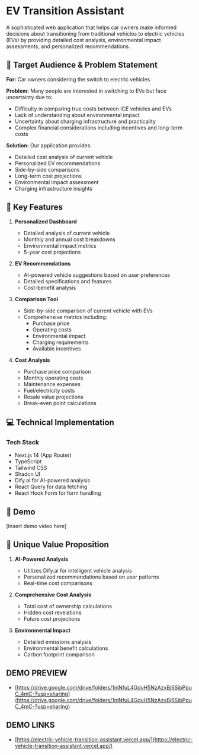 # EV Transition Assistant

A sophisticated web application that helps car owners make informed decisions about transitioning from traditional vehicles to electric vehicles (EVs) by providing detailed cost analysis, environmental impact assessments, and personalized recommendations.

## 🎯 Target Audience & Problem Statement

**For:** Car owners considering the switch to electric vehicles

**Problem:** Many people are interested in switching to EVs but face uncertainty due to:

- Difficulty in comparing true costs between ICE vehicles and EVs
- Lack of understanding about environmental impact
- Uncertainty about charging infrastructure and practicality
- Complex financial considerations including incentives and long-term costs

**Solution:** Our application provides:

- Detailed cost analysis of current vehicle
- Personalized EV recommendations
- Side-by-side comparisons
- Long-term cost projections
- Environmental impact assessment
- Charging infrastructure insights

## 🚀 Key Features

1. **Personalized Dashboard**

   - Detailed analysis of current vehicle
   - Monthly and annual cost breakdowns
   - Environmental impact metrics
   - 5-year cost projections

2. **EV Recommendations**

   - AI-powered vehicle suggestions based on user preferences
   - Detailed specifications and features
   - Cost-benefit analysis

3. **Comparison Tool**

   - Side-by-side comparison of current vehicle with EVs
   - Comprehensive metrics including:
     - Purchase price
     - Operating costs
     - Environmental impact
     - Charging requirements
     - Available incentives

4. **Cost Analysis**
   - Purchase price comparison
   - Monthly operating costs
   - Maintenance expenses
   - Fuel/electricity costs
   - Resale value projections
   - Break-even point calculations

## 💻 Technical Implementation

### Tech Stack

- Next.js 14 (App Router)
- TypeScript
- Tailwind CSS
- Shadcn UI
- Dify.ai for AI-powered analysis
- React Query for data fetching
- React Hook Form for form handling

## 🎥 Demo

[Insert demo video here]

## 🌟 Unique Value Proposition

1. **AI-Powered Analysis**

   - Utilizes Dify.ai for intelligent vehicle analysis
   - Personalized recommendations based on user patterns
   - Real-time cost comparisons

2. **Comprehensive Cost Analysis**

   - Total cost of ownership calculations
   - Hidden cost revelations
   - Future cost projections

3. **Environmental Impact**
   - Detailed emissions analysis
   - Environmental benefit calculations
   - Carbon footprint comparison

## DEMO PREVIEW

- [https://drive.google.com/drive/folders/1niNfuL4GdvH5NzAzxBj6SibPpuC_4mC-?usp=sharing](https://drive.google.com/drive/folders/1niNfuL4GdvH5NzAzxBj6SibPpuC_4mC-?usp=sharing)

## DEMO LINKS

- [https://electric-vehicle-transition-assistant.vercel.app/](https://electric-vehicle-transition-assistant.vercel.app/)

